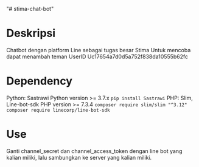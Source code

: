 "# stima-chat-bot" 

# Deskripsi
Chatbot dengan platform Line sebagai tugas besar Stima
Untuk mencoba dapat menambah teman UserID Uc17654a7d0d5a752f838da10555b62fc

# Dependency
Python: Sastrawi
Python version >= 3.7.x
`pip install Sastrawi`
PHP: Slim, Line-bot-sdk
PHP version >= 7.3.4
`composer require slim/slim "^3.12"`
`composer require linecorp/line-bot-sdk`

# Use
Ganti channel_secret dan channel_access_token dengan line bot yang kalian miliki, lalu sambungkan ke server yang kalian miliki.
